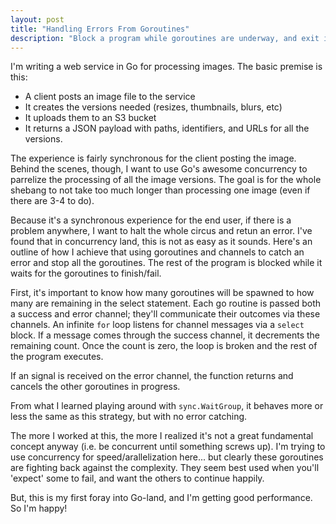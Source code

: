 ```yaml
---
layout: post
title: "Handling Errors From Goroutines"
description: "Block a program while goroutines are underway, and exit if one of them fails."
---
```


I'm writing a web service in Go for processing images. The basic premise is this:

* A client posts an image file to the service
* It creates the versions needed (resizes, thumbnails, blurs, etc)
* It uploads them to an S3 bucket
* It returns a JSON payload with paths, identifiers, and URLs for all the versions.

The experience is fairly synchronous for the client posting the image. Behind the scenes, though, I want to use Go's awesome concurrency to parrelize the processing of all the image versions. The goal is for the whole shebang to not take too much longer than processing one image (even if there are 3-4 to do).

Because it's a synchronous experience for the end user, if there is a problem anywhere, I want to halt the whole circus and retun an error. I've found that in concurrency land, this is not as easy as it sounds. Here's an outline of how I achieve that using goroutines and channels to catch an error and stop all the goroutines. The rest of the program is blocked while it waits for the goroutines to finish/fail.

<script src="https://gist.github.com/keighl/10882541.js"></script>

First, it's important to know how many goroutines will be spawned to how many are remaining in the select statement. Each go routine is passed both a success and error channel; they'll communicate their outcomes via these channels. An infinite `for` loop listens for channel messages via a `select` block. If a message comes through the success channel, it decrements the remaining count. Once the count is zero, the loop is broken and the rest of the program executes.

If an signal is received on the error channel, the function returns and cancels the other goroutines in progress.

From what I learned playing around with `sync.WaitGroup`, it behaves more or less the same as this strategy, but with no error catching.

The more I worked at this, the more I realized it's not a great fundamental concept anyway (i.e. be concurrent until something screws up). I'm trying to use concurrency for speed/arallelization here... but clearly these goroutines are fighting back against the complexity. They seem best used when you'll 'expect' some to fail, and want the others to continue happily.

But, this is my first foray into Go-land, and I'm getting good performance. So I'm happy!
